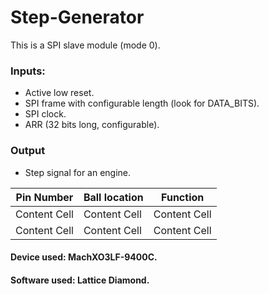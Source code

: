 # Step-Generator
This is a SPI slave module (mode 0).
### Inputs:
  - Active low reset.
  - SPI frame with configurable length (look for DATA_BITS).
  - SPI clock.
  - ARR (32 bits long, configurable).

### Output
  - Step signal for an engine.

| Pin Number | Ball location | Function |
| ------------- | ------------- | ------------- |
| Content Cell  | Content Cell  | Content Cell  |
| Content Cell  | Content Cell  | Content Cell  |

#### Device used: MachXO3LF-9400C.
#### Software used: Lattice Diamond.
